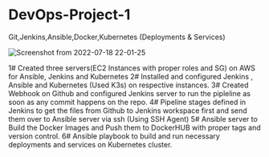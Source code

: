 # DevOps-Project-1
Git,Jenkins,Ansible,Docker,Kubernetes (Deployments & Services)


![Screenshot from 2022-07-18 22-01-25](https://user-images.githubusercontent.com/49603066/179559246-d66cce95-5ffa-455c-898a-6d2cf5754be5.png)

1# Created three servers(EC2 Instances with proper roles and SG) on AWS for Ansible, Jenkins and Kubernetes
2# Installed and configured Jenkins , Ansible and Kubernetes (Used K3s) on respective instances.
3# Created Webhook on Github and configured Jenkins server to run the pipleline as soon as any commit happens on the repo.
4# Pipeline stages defined in Jenkins to get the files from Github to Jenkins workspace first and send them over to Ansible server via ssh (Using SSH Agent)
5# Ansible server to Build the Docker Images and Push them to DockerHUB with proper tags and version control. 
6# Ansible playbook to build and run necessary deployments and services on Kubernetes cluster. 
